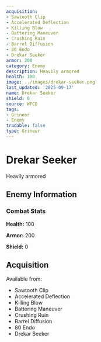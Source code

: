 ```yaml
---
acquisition:
- Sawtooth Clip
- Accelerated Deflection
- Killing Blow
- Battering Maneuver
- Crushing Ruin
- Barrel Diffusion
- 80 Endo
- Drekar Seeker
armor: 200
category: Enemy
description: Heavily armored
health: 100
image: ../images/drekar-seeker.png
last_updated: '2025-09-17'
name: Drekar Seeker
shield: 0
source: WFCD
tags:
- Grineer
- Enemy
tradable: false
type: Grineer
---
```


# Drekar Seeker

Heavily armored

## Enemy Information

### Combat Stats

**Health:** 100

**Armor:** 200

**Shield:** 0

## Acquisition

Available from:
- Sawtooth Clip
- Accelerated Deflection
- Killing Blow
- Battering Maneuver
- Crushing Ruin
- Barrel Diffusion
- 80 Endo
- Drekar Seeker

